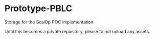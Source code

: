 # Prototype-PBLC
Storage for the ScalOp POC implementation

Until this becomes a private repository, please to not upload any assets.
